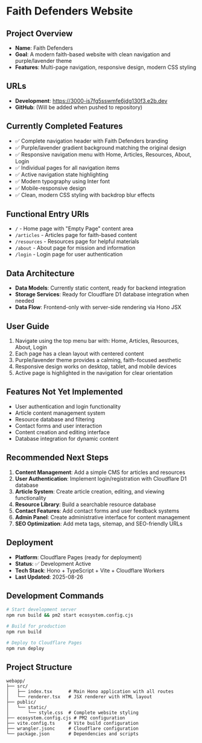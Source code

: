 # Faith Defenders Website

## Project Overview
- **Name**: Faith Defenders
- **Goal**: A modern faith-based website with clean navigation and purple/lavender theme
- **Features**: Multi-page navigation, responsive design, modern CSS styling

## URLs
- **Development**: https://3000-is7fg5sswmfe6jdg130f3.e2b.dev
- **GitHub**: (Will be added when pushed to repository)

## Currently Completed Features
- ✅ Complete navigation header with Faith Defenders branding
- ✅ Purple/lavender gradient background matching the original design
- ✅ Responsive navigation menu with Home, Articles, Resources, About, Login
- ✅ Individual pages for all navigation items
- ✅ Active navigation state highlighting
- ✅ Modern typography using Inter font
- ✅ Mobile-responsive design
- ✅ Clean, modern CSS styling with backdrop blur effects

## Functional Entry URIs
- `/` - Home page with "Empty Page" content area
- `/articles` - Articles page for faith-based content
- `/resources` - Resources page for helpful materials
- `/about` - About page for mission and information
- `/login` - Login page for user authentication

## Data Architecture
- **Data Models**: Currently static content, ready for backend integration
- **Storage Services**: Ready for Cloudflare D1 database integration when needed
- **Data Flow**: Frontend-only with server-side rendering via Hono JSX

## User Guide
1. Navigate using the top menu bar with: Home, Articles, Resources, About, Login
2. Each page has a clean layout with centered content
3. Purple/lavender theme provides a calming, faith-focused aesthetic
4. Responsive design works on desktop, tablet, and mobile devices
5. Active page is highlighted in the navigation for clear orientation

## Features Not Yet Implemented
- User authentication and login functionality
- Article content management system
- Resource database and filtering
- Contact forms and user interaction
- Content creation and editing interface
- Database integration for dynamic content

## Recommended Next Steps
1. **Content Management**: Add a simple CMS for articles and resources
2. **User Authentication**: Implement login/registration with Cloudflare D1 database
3. **Article System**: Create article creation, editing, and viewing functionality
4. **Resource Library**: Build a searchable resource database
5. **Contact Features**: Add contact forms and user feedback systems
6. **Admin Panel**: Create administrative interface for content management
7. **SEO Optimization**: Add meta tags, sitemap, and SEO-friendly URLs

## Deployment
- **Platform**: Cloudflare Pages (ready for deployment)
- **Status**: ✅ Development Active
- **Tech Stack**: Hono + TypeScript + Vite + Cloudflare Workers
- **Last Updated**: 2025-08-26

## Development Commands
```bash
# Start development server
npm run build && pm2 start ecosystem.config.cjs

# Build for production
npm run build

# Deploy to Cloudflare Pages
npm run deploy
```

## Project Structure
```
webapp/
├── src/
│   ├── index.tsx      # Main Hono application with all routes
│   └── renderer.tsx   # JSX renderer with HTML layout
├── public/
│   └── static/
│       └── style.css  # Complete website styling
├── ecosystem.config.cjs # PM2 configuration
├── vite.config.ts     # Vite build configuration
├── wrangler.jsonc     # Cloudflare configuration
└── package.json       # Dependencies and scripts
```